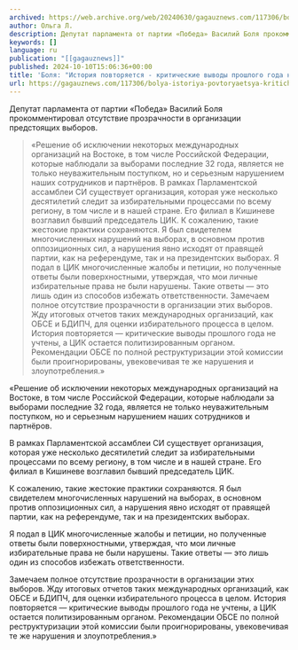 ```yaml
---
archived: https://web.archive.org/web/20240630/gagauznews.com/117306/bolya-istoriya-povtoryaetsya-kriticheskie-vyvody-proshlogo-goda-ne-uchteny.html
author: Ольга Л.
description: Депутат парламента от партии «Победа» Василий Боля прокомментировал отсутствие прозрачности в организации предстоящих выборов. «Решение об исключении некоторых международных организаций на Востоке, в том числе Российской Федерации, которые наблюдали за выборами последние 32 года, является не только неуважительным поступком, но и серьезным нарушением наших сотрудников и партнёров. В рамках Парламентской ассамблеи СИ существует организация, которая уже несколько десятилетий следит за избирательными процессами по всему региону, в том числе и в нашей стране. Его филиал в Кишиневе возглавил бывший председатель ЦИК. К сожалению, такие жестокие практики сохраняются. Я был свидетелем многочисленных нарушений на выборах, в основном против оппозиционных сил, а нарушения […]
keywords: []
language: ru
publication: "[[gagauznews]]"
published: 2024-10-10T15:06:36+00:00
title: 'Боля: "История повторяется - критические выводы прошлого года не учтены"'
url: https://gagauznews.com/117306/bolya-istoriya-povtoryaetsya-kriticheskie-vyvody-proshlogo-goda-ne-uchteny.html
---
```


Депутат парламента от партии «Победа» Василий Боля прокомментировал отсутствие прозрачности в организации предстоящих выборов.

> «Решение об исключении некоторых международных организаций на Востоке, в том числе Российской Федерации, которые наблюдали за выборами последние 32 года, является не только неуважительным поступком, но и серьезным нарушением наших сотрудников и партнёров.
> В рамках Парламентской ассамблеи СИ существует организация, которая уже несколько десятилетий следит за избирательными процессами по всему региону, в том числе и в нашей стране. Его филиал в Кишиневе возглавил бывший председатель ЦИК.
> К сожалению, такие жестокие практики сохраняются. Я был свидетелем многочисленных нарушений на выборах, в основном против оппозиционных сил, а нарушения явно исходят от правящей партии, как на референдуме, так и на президентских выборах.
> Я подал в ЦИК многочисленные жалобы и петиции, но полученные ответы были поверхностными, утверждая, что мои личные избирательные права не были нарушены. Такие ответы — это лишь один из способов избежать ответственности.
> Замечаем полное отсутствие прозрачности в организации этих выборов. Жду итоговых отчетов таких международных организаций, как ОБСЕ и БДИПЧ, для оценки избирательного процесса в целом. История повторяется — критические выводы прошлого года не учтены, а ЦИК остается политизированным органом. Рекомендации ОБСЕ по полной реструктуризации этой комиссии были проигнорированы, увековечивая те же нарушения и злоупотребления.»

«Решение об исключении некоторых международных организаций на Востоке, в том числе Российской Федерации, которые наблюдали за выборами последние 32 года, является не только неуважительным поступком, но и серьезным нарушением наших сотрудников и партнёров.

В рамках Парламентской ассамблеи СИ существует организация, которая уже несколько десятилетий следит за избирательными процессами по всему региону, в том числе и в нашей стране. Его филиал в Кишиневе возглавил бывший председатель ЦИК.

К сожалению, такие жестокие практики сохраняются. Я был свидетелем многочисленных нарушений на выборах, в основном против оппозиционных сил, а нарушения явно исходят от правящей партии, как на референдуме, так и на президентских выборах.

Я подал в ЦИК многочисленные жалобы и петиции, но полученные ответы были поверхностными, утверждая, что мои личные избирательные права не были нарушены. Такие ответы — это лишь один из способов избежать ответственности.

Замечаем полное отсутствие прозрачности в организации этих выборов. Жду итоговых отчетов таких международных организаций, как ОБСЕ и БДИПЧ, для оценки избирательного процесса в целом. История повторяется — критические выводы прошлого года не учтены, а ЦИК остается политизированным органом. Рекомендации ОБСЕ по полной реструктуризации этой комиссии были проигнорированы, увековечивая те же нарушения и злоупотребления.»
